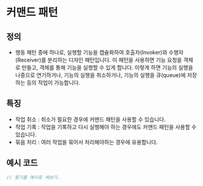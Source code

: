 # 커맨드 패턴

## 정의

- 행동 패턴 중에 하나로, 실행할 기능을 캡슐화하여 호출자(Invoker)와 수행자(Receiver)를 분리하는 디자인 패턴입니다. 이 패턴을 사용하면 기능 요청을 객체로 만들고, 객체를 통해 기능을 실행할 수 있게 합니다. 이렇게 하면 기능의 실행을 나중으로 연기하거나, 기능의 실행을 취소하거나, 기능의 실행을 큐(queue)에 저장하는 등의 작업이 가능합니다.

## 특징

- 작업 취소 : 취소가 필요한 경우에 커맨드 패턴을 사용할 수 있습니다.
- 작업 기록 : 작업을 기록하고 다시 실행해야 하는 경우에도 커맨드 패턴을 사용할 수 있습니다.
- 묶음 처리 : 여러 작업을 묶어서 처리해야하는 경우에 유용합니다.

## 예시 코드

```ts
// 필기를 예시로 써보기.
```
